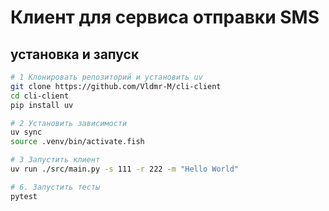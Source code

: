 # Клиент для сервиса отправки SMS

## установка и запуск

```bash
# 1 Клонировать репозиторий и установить uv
git clone https://github.com/Vldmr-M/cli-client
cd cli-client
pip install uv

# 2 Установить зависимости
uv sync
source .venv/bin/activate.fish

# 3 Запустить клиент
uv run ./src/main.py -s 111 -r 222 -m "Hello World"

# 6. Запустить тесты
pytest
```
